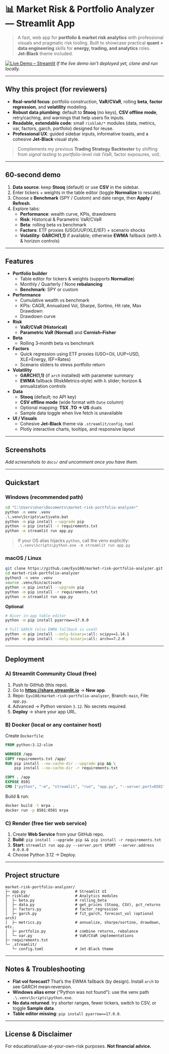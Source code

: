 # 📊 Market Risk & Portfolio Analyzer — Streamlit App

> A fast, web app for **portfolio & market risk analytics** with professional visuals and pragmatic risk tooling. Built to showcase practical **quant + data engineering** skills for **energy, trading, and analytics** roles. **Jet‑Black** theme included.

[![Live Demo – Streamlit](https://img.shields.io/badge/Live%20Demo-Streamlit-ff4b4b?logo=streamlit&logoColor=white)](https://<ADD-YOUR-STREAMLIT-URL>)
*If the live demo isn’t deployed yet, clone and run locally.*

---

## Why this project (for reviewers)

- **Real-world focus**: portfolio construction, **VaR/CVaR**, rolling **beta**, **factor regression**, and **volatility** modeling.
- **Robust data plumbing**: default to **Stooq** (no keys), **CSV offline mode**, retry/caching, and warnings that help users fix inputs.
- **Readable, extendable code**: small `risklab/*` modules (data, metrics, var, factors, garch, portfolio) designed for reuse.
- **Professional UX**: guided sidebar inputs, informative toasts, and a cohesive **Jet‑Black** visual style.

> Complements my previous **Trading Strategy Backtester** by shifting from *signal testing* to *portfolio-level risk* (VaR, factor exposures, vol).

---

## 60‑second demo

1. **Data source**: keep **Stooq** (default) or use **CSV** in the sidebar.
2. Enter tickers + weights in the table editor (toggle **Normalize** to rescale).
3. Choose a **Benchmark** (SPY / Custom) and date range, then **Apply / Refresh**.
4. Explore tabs:
   - **Performance**: wealth curve, KPIs, drawdowns
   - **Risk**: Historical & Parametric VaR/CVaR
   - **Beta**: rolling beta vs benchmark
   - **Factors**: ETF proxies (USO/UUP/XLE/IEF) + scenario shocks
   - **Volatility**: **GARCH(1,1)** if available; otherwise **EWMA** fallback (with λ & horizon controls)

---

## Features

- **Portfolio builder**
  - Table editor for tickers & weights (supports **Normalize**)
  - Monthly / Quarterly / None **rebalancing**
  - **Benchmark**: SPY or custom
- **Performance**
  - Cumulative wealth vs benchmark
  - KPIs: CAGR, Annualized Vol, Sharpe, Sortino, Hit rate, Max Drawdown
  - Drawdown curve
- **Risk**
  - **VaR/CVaR (Historical)**
  - **Parametric VaR (Normal)** and **Cornish–Fisher**
- **Beta**
  - Rolling 3‑month beta vs benchmark
- **Factors**
  - Quick regression using ETF proxies (USO=Oil, UUP=USD, XLE=Energy, IEF=Rates)
  - Scenario sliders to stress portfolio return
- **Volatility**
  - **GARCH(1,1)** (if `arch` installed) with parameter summary
  - **EWMA** fallback (RiskMetrics‑style) with λ slider; horizon & annualization controls
- **Data**
  - **Stooq** (default; no API key)
  - **CSV offline mode** (wide format with `Date` column)
  - Optional mapping: **TSX .TO → US** duals
  - Sample data toggle when live fetch is unavailable
- **UI / Visuals**
  - Cohesive **Jet‑Black** theme via `.streamlit/config.toml`
  - Plotly interactive charts, tooltips, and responsive layout

---

## Screenshots
_Add screenshots to `docs/` and uncomment once you have them._
<!--
![Performance](docs/screenshot_performance.png)
![Risk](docs/screenshot_risk.png)
![Beta](docs/screenshot_beta.png)
![Factors](docs/screenshot_factors.png)
![Volatility](docs/screenshot_volatility.png)
-->

---

## Quickstart

### Windows (recommended path)
```bat
cd "C:\Users\User\Documents\market-risk-portfolio-analyzer"
python -m venv .venv
.\.venv\Scripts\activate.bat
python -m pip install --upgrade pip
python -m pip install -r requirements.txt
python -m streamlit run app.py
```

> If your OS alias hijacks `python`, call the venv explicitly:
> `.\.venv\Scripts\python.exe -m streamlit run app.py`

### macOS / Linux
```bash
git clone https://github.com/Eyu108/market-risk-portfolio-analyzer.git
cd market-risk-portfolio-analyzer
python3 -m venv .venv
source .venv/bin/activate
python -m pip install --upgrade pip
python -m pip install -r requirements.txt
python -m streamlit run app.py
```

**Optional**
```bash
# Nicer in‑app table editor
python -m pip install pyarrow==17.0.0

# Full GARCH (else EWMA fallback is used)
python -m pip install --only-binary=:all: scipy==1.14.1
python -m pip install --only-binary=:all: arch==7.2.0
```

---

## Deployment

### A) Streamlit Community Cloud (free)
1. Push to GitHub (this repo).
2. Go to **https://share.streamlit.io** → **New app**.
3. Repo: `Eyu108/market-risk-portfolio-analyzer`, Branch: `main`, File: `app.py`.
4. Advanced → Python version `3.12`. No secrets required.
5. **Deploy** → share your app URL.

### B) Docker (local or any container host)
Create `Dockerfile`:
```dockerfile
FROM python:3.12-slim

WORKDIR /app
COPY requirements.txt /app/
RUN pip install --no-cache-dir --upgrade pip && \
    pip install --no-cache-dir -r requirements.txt

COPY . /app
EXPOSE 8501
CMD ["python", "-m", "streamlit", "run", "app.py", "--server.port=8501", "--server.address=0.0.0.0"]
```
Build & run:
```bash
docker build -t mrpa .
docker run -p 8501:8501 mrpa
```

### C) Render (free tier web service)
1. Create **Web Service** from your GitHub repo.
2. **Build**: `pip install --upgrade pip && pip install -r requirements.txt`
3. **Start**: `streamlit run app.py --server.port $PORT --server.address 0.0.0.0`
4. Choose Python 3.12 → Deploy.

---

## Project structure
```
market-risk-portfolio-analyzer/
├─ app.py                      # Streamlit UI
├─ risklab/                    # Analytics modules
│  ├─ beta.py                  # rolling_beta
│  ├─ data.py                  # get_prices (Stooq, CSV), pct_returns
│  ├─ factors.py               # factor_regression
│  ├─ garch.py                 # fit_garch, forecast_vol (optional arch)
│  ├─ metrics.py               # annualize, sharpe/sortino, drawdown, etc.
│  ├─ portfolio.py             # combine returns, rebalance
│  └─ var.py                   # VaR/CVaR implementations
├─ requirements.txt
└─ .streamlit/
   └─ config.toml              # Jet‑Black theme
```

---

## Notes & Troubleshooting
- **Flat vol forecast?** That’s the EWMA fallback (by design). Install `arch` to see GARCH mean‑reversion.
- **Windows alias error** (“Python was not found”): use the venv path `.\.venv\Scripts\python.exe`.
- **No data returned**: try shorter ranges, fewer tickers, switch to CSV, or toggle **Sample data**.
- **Table editor missing**: `pip install pyarrow==17.0.0`.

---

## License & Disclaimer
For educational/use-at-your-own-risk purposes. **Not financial advice.**
